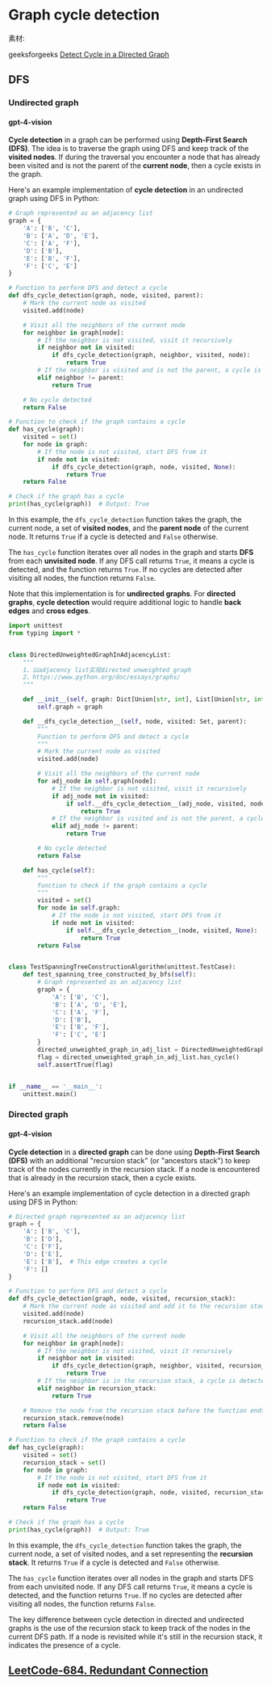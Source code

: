 # Graph cycle detection

素材:

geeksforgeeks [Detect Cycle in a Directed Graph](https://www.geeksforgeeks.org/detect-cycle-in-a-graph/)



## DFS

### Undirected graph

#### gpt-4-vision

**Cycle detection** in a graph can be performed using **Depth-First Search (DFS)**. The idea is to traverse the graph using DFS and keep track of the **visited nodes**. If during the traversal you encounter a node that has already been visited and is not the parent of the **current node**, then a cycle exists in the graph.

Here's an example implementation of **cycle detection** in an undirected graph using DFS in Python:

```python
# Graph represented as an adjacency list
graph = {
    'A': ['B', 'C'],
    'B': ['A', 'D', 'E'],
    'C': ['A', 'F'],
    'D': ['B'],
    'E': ['B', 'F'],
    'F': ['C', 'E']
}

# Function to perform DFS and detect a cycle
def dfs_cycle_detection(graph, node, visited, parent):
    # Mark the current node as visited
    visited.add(node)

    # Visit all the neighbors of the current node
    for neighbor in graph[node]:
        # If the neighbor is not visited, visit it recursively
        if neighbor not in visited:
            if dfs_cycle_detection(graph, neighbor, visited, node):
                return True
        # If the neighbor is visited and is not the parent, a cycle is detected
        elif neighbor != parent:
            return True

    # No cycle detected
    return False

# Function to check if the graph contains a cycle
def has_cycle(graph):
    visited = set()
    for node in graph:
        # If the node is not visited, start DFS from it
        if node not in visited:
            if dfs_cycle_detection(graph, node, visited, None):
                return True
    return False

# Check if the graph has a cycle
print(has_cycle(graph))  # Output: True
```

In this example, the `dfs_cycle_detection` function takes the graph, the current node, a set of **visited nodes**, and the **parent node** of the current node. It returns `True` if a cycle is detected and `False` otherwise.

The `has_cycle` function iterates over all nodes in the graph and starts **DFS** from each **unvisited node**. If any DFS call returns `True`, it means a cycle is detected, and the function returns `True`. If no cycles are detected after visiting all nodes, the function returns `False`.

Note that this implementation is for **undirected graphs**. For **directed graphs**, **cycle detection** would require additional logic to handle **back edges** and **cross edges**.



```python
import unittest
from typing import *


class DirectedUnweightedGraphInAdjacencyList:
    """
    1、以adjacency list实现directed unweighted graph
    2、https://www.python.org/doc/essays/graphs/
    """

    def __init__(self, graph: Dict[Union[str, int], List[Union[str, int]]]):
        self.graph = graph

    def __dfs_cycle_detection__(self, node, visited: Set, parent):
        """
        Function to perform DFS and detect a cycle
        """
        # Mark the current node as visited
        visited.add(node)

        # Visit all the neighbors of the current node
        for adj_node in self.graph[node]:
            # If the neighbor is not visited, visit it recursively
            if adj_node not in visited:
                if self.__dfs_cycle_detection__(adj_node, visited, node):
                    return True
            # If the neighbor is visited and is not the parent, a cycle is detected
            elif adj_node != parent:
                return True

        # No cycle detected
        return False

    def has_cycle(self):
        """
        function to check if the graph contains a cycle
        """
        visited = set()
        for node in self.graph:
            # If the node is not visited, start DFS from it
            if node not in visited:
                if self.__dfs_cycle_detection__(node, visited, None):
                    return True
        return False


class TestSpanningTreeConstructionAlgorithm(unittest.TestCase):
    def test_spanning_tree_constructed_by_bfs(self):
        # Graph represented as an adjacency list
        graph = {
            'A': ['B', 'C'],
            'B': ['A', 'D', 'E'],
            'C': ['A', 'F'],
            'D': ['B'],
            'E': ['B', 'F'],
            'F': ['C', 'E']
        }
        directed_unweighted_graph_in_adj_list = DirectedUnweightedGraphInAdjacencyList(graph)
        flag = directed_unweighted_graph_in_adj_list.has_cycle()
        self.assertTrue(flag)


if __name__ == '__main__':
    unittest.main()

```



### Directed graph

#### gpt-4-vision

**Cycle detection** in a **directed graph** can be done using **Depth-First Search (DFS)** with an additional "recursion stack" (or "ancestors stack") to keep track of the nodes currently in the recursion stack. If a node is encountered that is already in the recursion stack, then a cycle exists.

Here's an example implementation of cycle detection in a directed graph using DFS in Python:

```python
# Directed graph represented as an adjacency list
graph = {
    'A': ['B', 'C'],
    'B': ['D'],
    'C': ['F'],
    'D': ['E'],
    'E': ['B'],  # This edge creates a cycle
    'F': []
}

# Function to perform DFS and detect a cycle
def dfs_cycle_detection(graph, node, visited, recursion_stack):
    # Mark the current node as visited and add it to the recursion stack
    visited.add(node)
    recursion_stack.add(node)

    # Visit all the neighbors of the current node
    for neighbor in graph[node]:
        # If the neighbor is not visited, visit it recursively
        if neighbor not in visited:
            if dfs_cycle_detection(graph, neighbor, visited, recursion_stack):
                return True
        # If the neighbor is in the recursion stack, a cycle is detected
        elif neighbor in recursion_stack:
            return True

    # Remove the node from the recursion stack before the function ends
    recursion_stack.remove(node)
    return False

# Function to check if the graph contains a cycle
def has_cycle(graph):
    visited = set()
    recursion_stack = set()
    for node in graph:
        # If the node is not visited, start DFS from it
        if node not in visited:
            if dfs_cycle_detection(graph, node, visited, recursion_stack):
                return True
    return False

# Check if the graph has a cycle
print(has_cycle(graph))  # Output: True
```

In this example, the `dfs_cycle_detection` function takes the graph, the current node, a set of visited nodes, and a set representing the **recursion stack**. It returns `True` if a cycle is detected and `False` otherwise.

The `has_cycle` function iterates over all nodes in the graph and starts DFS from each unvisited node. If any DFS call returns `True`, it means a cycle is detected, and the function returns `True`. If no cycles are detected after visiting all nodes, the function returns `False`.

The key difference between cycle detection in directed and undirected graphs is the use of the recursion stack to keep track of the nodes in the current DFS path. If a node is revisited while it's still in the recursion stack, it indicates the presence of a cycle.





## [LeetCode-684. Redundant Connection](https://leetcode.cn/problems/redundant-connection/)
